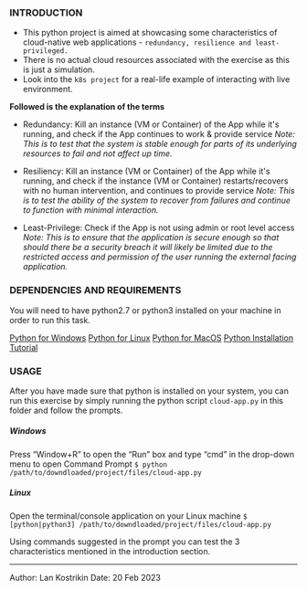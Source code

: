 ### INTRODUCTION

- This python project is aimed at showcasing some characteristics of cloud-native web applications - `redundancy, resilience and least-privileged. `
- There is no actual cloud resources associated with the exercise as this is just a simulation.
- Look into the `k8s project` for a real-life example of interacting with live environment. 

**Followed is the explanation of the terms**

- Redundancy: Kill an instance (VM or Container) of the App while it's running, and check if the App continues to work & provide service
*Note: This is to test that the system is stable enough for parts of its underlying resources to fail and not affect up time.*

- Resiliency: Kill an instance (VM or Container) of the App while it's running, and check if the instance (VM or Container) restarts/recovers with no human intervention, and continues to provide service
*Note: This is to test the ability of the system to recover from failures and continue to function with minimal interaction.*

- Least-Privilege: Check if the App is not using admin or root level access
*Note: This is to ensure that the application is secure enough so that should there be a security breach it will likely be limited due to the restricted access and permission of the user running the external facing application.*

### DEPENDENCIES AND REQUIREMENTS

You will need to have python2.7 or python3 installed on your machine in order to
run this task.

[Python for Windows](https://www.python.org/downloads/windows/)
[Python for Linux](https://www.python.org/downloads/source/)
[Python for MacOS](https://www.python.org/downloads/macos/)
[Python Installation Tutorial](https://www.tutorialsteacher.com/python/install-python)

### USAGE

After you have made sure that python is installed on your system, you can run this exercise by simply running the python script `cloud-app.py` in this folder and follow the prompts.

##### Windows
Press “Window+R” to open the “Run” box and type “cmd” in the drop-down menu to
open Command Prompt
`$ python /path/to/downdloaded/project/files/cloud-app.py`

##### Linux
Open the terminal/console application on your Linux machine
`$ [python|python3] /path/to/downdloaded/project/files/cloud-app.py`

Using commands suggested in the prompt you can test the 3 characteristics
mentioned in the introduction section.

---
 Author: Lan Kostrikin
 Date:   20 Feb 2023
